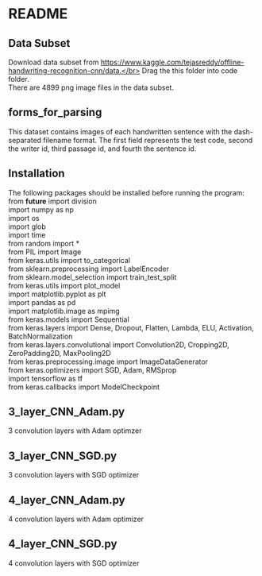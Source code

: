 # README

## Data Subset
Download data subset from https://www.kaggle.com/tejasreddy/offline-handwriting-recognition-cnn/data.</br> Drag the this folder into code folder.</br>
There are 4899 png image files in the data subset.

## forms_for_parsing 
This dataset contains images of each handwritten sentence with the dash-separated filename format. The first field represents the test code, second the writer id, third passage id, and fourth the sentence id.

## Installation
The following packages should be installed before running the program:
from __future__ import division<br/>
import numpy as np<br/>
import os<br/>
import glob<br/>
import time<br/>
from random import * <br/>
from PIL import Image<br/>
from keras.utils import to_categorical<br/>
from sklearn.preprocessing import LabelEncoder<br/>
from sklearn.model_selection import train_test_split<br/>
from keras.utils import plot_model<br/>
import matplotlib.pyplot as plt<br/>
import pandas as pd<br/>
import matplotlib.image as mpimg<br/>
from keras.models import Sequential<br/>
from keras.layers import Dense, Dropout, Flatten, Lambda, ELU, Activation, BatchNormalization<br/>
from keras.layers.convolutional import Convolution2D, Cropping2D, ZeroPadding2D, MaxPooling2D<br/>
from keras.preprocessing.image import ImageDataGenerator<br/>
from keras.optimizers import SGD, Adam, RMSprop<br/>
import tensorflow as tf<br/>
from keras.callbacks import ModelCheckpoint<br/>
## 3_layer_CNN_Adam.py<br/>
3 convolution layers with Adam optimzer

## 3_layer_CNN_SGD.py<br/>
3 convolution layers with SGD optimizer

## 4_layer_CNN_Adam.py<br/>
4 convolution layers with Adam optimizer

## 4_layer_CNN_SGD.py<br/>
4 convolution layers with SGD optimizer


